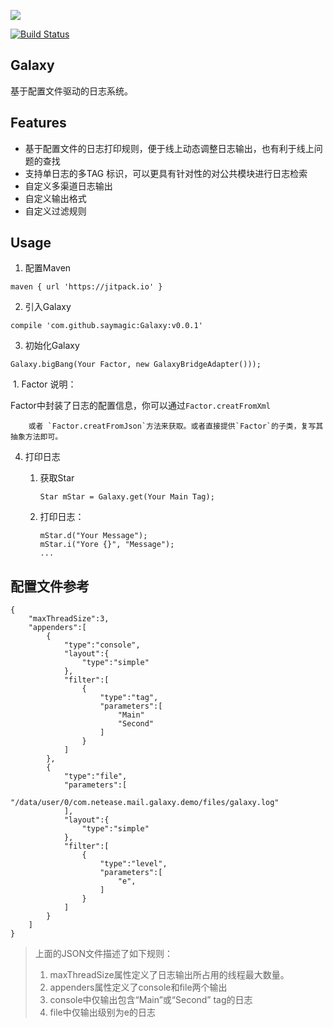 [![](https://jitpack.io/v/saymagic/Galaxy.svg)](https://jitpack.io/#saymagic/Galaxy)

[![Build Status](https://travis-ci.org/saymagic/Galaxy.svg?branch=master)](https://travis-ci.org/saymagic/Galaxy)

## Galaxy

基于配置文件驱动的日志系统。

## Features

- 基于配置文件的日志打印规则，便于线上动态调整日志输出，也有利于线上问题的查找
- 支持单日志的多TAG 标识，可以更具有针对性的对公共模块进行日志检索
- 自定义多渠道日志输出
- 自定义输出格式
- 自定义过滤规则

## Usage

1. 配置Maven

 ```
maven { url 'https://jitpack.io' }

 ```
2. 引入Galaxy

 ```
 compile 'com.github.saymagic:Galaxy:v0.0.1'
 ```
3. 初始化Galaxy

 ```  
Galaxy.bigBang(Your Factor, new GalaxyBridgeAdapter()));
 ```

​	1. Factor 说明：

​	    Factor中封装了日志的配置信息，你可以通过`Factor.creatFromXml`

 	    或者 `Factor.creatFromJson`方法来获取。或者直接提供`Factor`的子类，复写其抽象方法即可。

4. 打印日志

   1. 获取Star

      ```
      Star mStar = Galaxy.get(Your Main Tag);
      ```

   2. 打印日志：

      ```
      mStar.d("Your Message");
      mStar.i("Yore {}", "Message");
      ...
      ```

##  配置文件参考

```
{
    "maxThreadSize":3,
    "appenders":[
        {
            "type":"console",
            "layout":{
                "type":"simple"
            },
            "filter":[
                {
                    "type":"tag",
                    "parameters":[
                        "Main"
                        "Second"
                    ]
                }
            ]
        },
        {
            "type":"file",
            "parameters":[
                "/data/user/0/com.netease.mail.galaxy.demo/files/galaxy.log"
            ],
            "layout":{
                "type":"simple"
            },
            "filter":[
                {
                    "type":"level",
                    "parameters":[
                        "e",
                    ]
                }
            ]
        }
    ]
}
```

> 上面的JSON文件描述了如下规则：
>
> 1. maxThreadSize属性定义了日志输出所占用的线程最大数量。
> 2. appenders属性定义了console和file两个输出
> 3. console中仅输出包含“Main”或“Second” tag的日志
> 4. file中仅输出级别为e的日志

